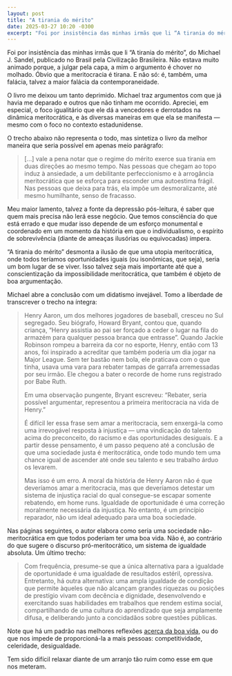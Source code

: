```yaml
---
layout: post
title: "A tirania do mérito"
date: 2025-03-27 10:20 -0300
excerpt: "Foi por insistência das minhas irmãs que li “A tirania do mérito”, do Michael J. Sandel, publicado no Brasil pela Civilização Brasileira. Não estava muito animado porque, a julgar pela capa, a mim o argumento é chover no molhado. Óbvio que a meritocracia é tirana. E não só: é, também, uma falácia, talvez a maior falácia da contemporaneidade."
---
```

Foi por insistência das minhas irmãs que li “A tirania do mérito”, do Michael J. Sandel, publicado no Brasil pela Civilização Brasileira. Não estava muito animado porque, a julgar pela capa, a mim o argumento é chover no molhado. Óbvio que a meritocracia é tirana. E não só: é, também, uma falácia, talvez a maior falácia da contemporaneidade.

O livro me deixou um tanto deprimido. Michael traz argumentos com que já havia me deparado e outros que não tinham me ocorrido. Apreciei, em especial, o foco igualitário que ele dá a vencedores e derrotados na dinâmica meritocrática, e às diversas maneiras em que ela se manifesta — mesmo com o foco no contexto estadunidense.

O trecho abaixo não representa o todo, mas sintetiza o livro da melhor maneira que seria possível em apenas meio parágrafo:

>[…] vale a pena notar que o regime do mérito exerce sua tirania em duas direções ao mesmo tempo. Nas pessoas que chegam ao topo induz à ansiedade, a um debilitante perfeccionismo e à arrogância meritocrática que se esforça para esconder uma autoestima frágil. Nas pessoas que deixa para trás, ela impõe um desmoralizante, até mesmo humilhante, senso de fracasso.

Meu maior lamento, talvez a fonte da depressão pós-leitura, é saber que quem mais precisa não lerá esse negócio. Que temos consciência do que está errado e que mudar isso depende de um esforço monumental e coordenado em um momento da história em que o individualismo, o espírito de sobrevivência (diante de ameaças ilusórias ou equivocadas) impera.

“A tirania do mérito” desmonta a ilusão de que uma utopia meritocrática, onde todos teríamos oportunidades iguais (ou isonômicas, que seja), seria um bom lugar de se viver. Isso talvez seja mais importante até que a conscientização da impossibilidade meritocrática, que também é objeto de boa argumentação. 

Michael abre a conclusão com um didatismo invejável. Tomo a liberdade de transcrever o trecho na íntegra:

>Henry Aaron, um dos melhores jogadores de baseball, cresceu no Sul segregado. Seu biógrafo, Howard Bryant, contou que, quando criança, “Henry assistia ao pai ser forçado a ceder o lugar na fila do armazém para qualquer pessoa branca que entrasse”. Quando Jackie Robinson rompeu a barreira da cor no esporte, Henry, então com 13 anos, foi inspirado a acreditar que também poderia um dia jogar na Major League. Sem ter bastão nem bola, ele praticava com o que tinha, usava uma vara para rebater tampas de garrafa arremessadas por seu irmão. Ele chegou a bater o recorde de home runs registrado por Babe Ruth.
>
>Em uma observação pungente, Bryant escreveu: “Rebater, seria possível argumentar, representou a primeira meritocracia na vida de Henry.”
>
>É difícil ler essa frase sem amar a meritocracia, sem enxergá-la como uma irrevogável resposta à injustiça — uma vindicação do talento acima do preconceito, do racismo e das oportunidades desiguais. E a partir desse pensamento, é um passo pequeno até a conclusão de que uma sociedade justa é meritocrática, onde todo mundo tem uma chance igual de ascender até onde seu talento e seu trabalho árduo os levarem.
>
>Mas isso é um erro. A moral da história de Henry Aaron não é que deveríamos amar a meritocracia, mas que deveríamos detestar um sistema de injustiça racial do qual consegue-se escapar somente rebatendo, em home runs. Igualdade de oportunidade é uma correção moralmente necessária da injustiça. No entanto, é um princípio reparador, não um ideal adequado para uma boa sociedade.

Nas páginas seguintes, o autor elabora como seria uma sociedade não-meritocrática em que todos poderiam ter uma boa vida. Não é, ao contrário do que sugere o discurso pró-meritocrático, um sistema de igualdade absoluta. Um último trecho:

>Com frequência, presume-se que a única alternativa para a igualdade de oportunidade é uma igualdade de resultados estéril, opressiva. Entretanto, há outra alternativa: uma ampla igualdade de condição que permite àqueles que não alcançam grandes riquezas ou posições de prestígio vivam com decência e dignidade, desenvolvendo e exercitando suas habilidades em trabalhos que rendem estima social, compartilhando de uma cultura do aprendizado que seja amplamente difusa, e deliberando junto a concidadãos sobre questões públicas.

Note que há um padrão nas melhores reflexões [acerca da boa vida](https://manualdousuario.net/aceleracao-hartmut-rosa-neil-postman/), ou do que nos impede de proporcioná-la a mais pessoas: competitividade, celeridade, desigualdade.

Tem sido difícil relaxar diante de um arranjo tão ruim como esse em que nos meteram.